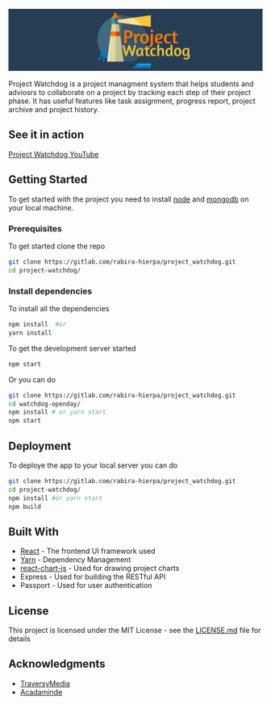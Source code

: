 ![project watchdog logo](./public/img/readme_banner.jpg)

Project Watchdog is a project managment system that helps students and adviosrs to collaborate on a project by tracking each step of their project phase. It has useful features like task assignment, progress report, project archive and project history.

## See it in action 
[Project Watchdog YouTube](https://www.youtube.com/watch?v=kAUCX6LbpnY)

## Getting Started

To get started with the project you need to install [node](https://nodejs.org/en/) and [mongodb](https://www.mongodb.com/download-center?) on your local machine.

### Prerequisites

To get started clone the repo

```bash
git clone https://gitlab.com/rabira-hierpa/project_watchdog.git
cd project-watchdog/
```

### Install dependencies

To install all the dependencies

```bash
npm install  #or
yarn install
```

To get the development server started

```bash
npm start
```

Or you can do

```bash
git clone https://gitlab.com/rabira-hierpa/project_watchdog.git
cd watchdog-openday/
npm install # or yarn start
npm start
```

## Deployment

To deploye the app to your local server you can do

```bash
git clone https://gitlab.com/rabira-hierpa/project_watchdog.git
cd project-watchdog/
npm install #or yarn start
npm build
```

## Built With

* [React](https://reactjs.org/) - The frontend UI framework used
* [Yarn](https://yarnpkg.com/en/) - Dependency Management
* [react-chart-js](https://github.com/jerairrest/react-chartjs-2) - Used for drawing project charts
* Express - Used for building the RESTful API
* Passport - Used for user authentication

## License

This project is licensed under the MIT License - see the [LICENSE.md](LICENSE.md) file for details

## Acknowledgments

* [TraversyMedia](http://twitter.com/traversymedia)
* [Acadaminde](https://www.youtube.com/channel/UCSJbGtTlrDami-tDGPUV9-w)
